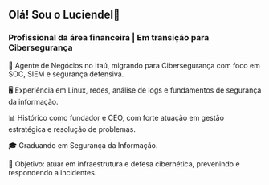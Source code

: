 ## Olá! Sou o Luciendel👋

### Profissional da área financeira | Em transição para Cibersegurança

💼 Agente de Negócios no Itaú, migrando para Cibersegurança com foco em SOC, SIEM e segurança defensiva.

🖥 Experiência em Linux, redes, análise de logs e fundamentos de segurança da informação.

📊 Histórico como fundador e CEO, com forte atuação em gestão estratégica e resolução de problemas.

🎓 Graduando em Segurança da Informação.

🎯 Objetivo: atuar em infraestrutura e defesa cibernética, prevenindo e respondendo a incidentes.



